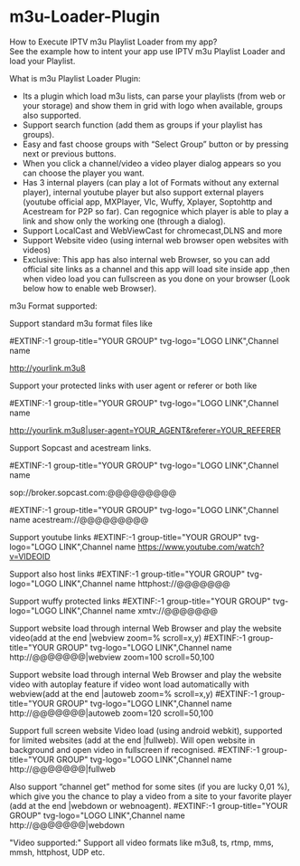 # m3u-Loader-Plugin

How to Execute IPTV m3u Playlist Loader from my app?    
    See the example how to intent your app use IPTV m3u Playlist Loader and load your Playlist.  
    
 
What is m3u Playlist Loader Plugin:    
- Its a plugin which load m3u lists, can parse your playlists (from web or your storage) and show them in grid with logo when available, groups also supported.
- Support search function (add them as groups if your playlist has groups).
- Easy and fast choose groups with “Select Group” button or by pressing next or previous buttons.
- When you click a channel/video a video player dialog appears so you can choose the player you want.
- Has 3 internal players (can play a lot of Formats without any external player), internal youtube player but also support external players (youtube official app, MXPlayer, Vlc, Wuffy, Xplayer, Soptohttp and Acestream for P2P so far). Can regognice which player is able to play a link and show only the working one (through a dialog).
- Support LocalCast and WebViewCast for chromecast,DLNS and more
- Support Website video (using internal web browser open websites with videos)
- Exclusive: This app has also internal web Browser, so you can add official site links as a channel and this app will load site inside app ,then when video load you can fullscreen as you done on your browser (Look below how to enable web Browser).

   
   
   
   
   
   
   
   
m3u Format supported:

Support standard m3u format files like

#EXTINF:-1 group-title="YOUR GROUP" tvg-logo="LOGO LINK",Channel name

http://yourlink.m3u8

Support your protected links with user agent or referer or both like

#EXTINF:-1 group-title="YOUR GROUP" tvg-logo="LOGO LINK",Channel name

http://yourlink.m3u8|user-agent=YOUR_AGENT&referer=YOUR_REFERER

Support Sopcast and acestream links.

#EXTINF:-1 group-title="YOUR GROUP" tvg-logo="LOGO LINK",Channel name

sop://broker.sopcast.com:@@@@@@@@@

#EXTINF:-1 group-title="YOUR GROUP" tvg-logo="LOGO LINK",Channel name
acestream://@@@@@@@@@

Support youtube links
#EXTINF:-1 group-title="YOUR GROUP" tvg-logo="LOGO LINK",Channel name
https://www.youtube.com/watch?v=VIDEOID

Support also host links
#EXTINF:-1 group-title="YOUR GROUP" tvg-logo="LOGO LINK",Channel name
httphost://@@@@@@@

Support wuffy protected links
#EXTINF:-1 group-title="YOUR GROUP" tvg-logo="LOGO LINK",Channel name
xmtv://@@@@@@@

Support website load through internal Web Browser and play the website video(add at the end |webview zoom=% scroll=x,y)
#EXTINF:-1 group-title="YOUR GROUP" tvg-logo="LOGO LINK",Channel name
http://@@@@@@@|webview zoom=100 scroll=50,100

Support website load through internal Web Browser and play the website video with autoplay feature if video wont load automatically with webview(add at the end |autoweb zoom=% scroll=x,y)
#EXTINF:-1 group-title="YOUR GROUP" tvg-logo="LOGO LINK",Channel name
http://@@@@@@@|autoweb zoom=120 scroll=50,100

Support full screen website Video load (using android webkit), supported for limited websites (add at the end |fullweb). Will open website in background and open video in fullscreen if recognised.
#EXTINF:-1 group-title="YOUR GROUP" tvg-logo="LOGO LINK",Channel name
http://@@@@@@@|fullweb

Also support “channel get” method for some sites (if you are lucky 0,01 %), which give you the chance to play a video from a site to your favorite player (add at the end |webdown or webnoagent).
#EXTINF:-1 group-title="YOUR GROUP" tvg-logo="LOGO LINK",Channel name
http://@@@@@@@|webdown



"Video supported:"
Support all video formats like m3u8, ts, rtmp, mms, mmsh, httphost, UDP etc.
           
          
  
            
